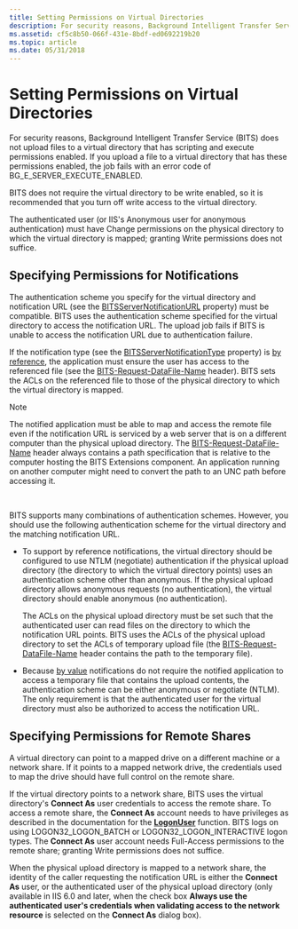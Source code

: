 ```yaml
---
title: Setting Permissions on Virtual Directories
description: For security reasons, Background Intelligent Transfer Service (BITS) does not upload files to a virtual directory that has scripting and execute permissions enabled.
ms.assetid: cf5c8b50-066f-431e-8bdf-ed0692219b20
ms.topic: article
ms.date: 05/31/2018
---
```


# Setting Permissions on Virtual Directories

For security reasons, Background Intelligent Transfer Service (BITS) does not upload files to a virtual directory that has scripting and execute permissions enabled. If you upload a file to a virtual directory that has these permissions enabled, the job fails with an error code of BG\_E\_SERVER\_EXECUTE\_ENABLED.

BITS does not require the virtual directory to be write enabled, so it is recommended that you turn off write access to the virtual directory.

The authenticated user (or IIS's Anonymous user for anonymous authentication) must have Change permissions on the physical directory to which the virtual directory is mapped; granting Write permissions does not suffice.

## Specifying Permissions for Notifications

The authentication scheme you specify for the virtual directory and notification URL (see the [BITSServerNotificationURL](bits-iis-extension-properties.md) property) must be compatible. BITS uses the authentication scheme specified for the virtual directory to access the notification URL. The upload job fails if BITS is unable to access the notification URL due to authentication failure.

If the notification type (see the [BITSServerNotificationType](bits-iis-extension-properties.md) property) is [by reference](using-bits-notification-request-response-headers.md), the application must ensure the user has access to the referenced file (see the [BITS-Request-DataFile-Name](notification-protocol-for-server-applications.md) header). BITS sets the ACLs on the referenced file to those of the physical directory to which the virtual directory is mapped.

> [!Note]  
> The notified application must be able to map and access the remote file even if the notification URL is serviced by a web server that is on a different computer than the physical upload directory. The [BITS-Request-DataFile-Name](notification-protocol-for-server-applications.md) header always contains a path specification that is relative to the computer hosting the BITS Extensions component. An application running on another computer might need to convert the path to an UNC path before accessing it.

 

BITS supports many combinations of authentication schemes. However, you should use the following authentication scheme for the virtual directory and the matching notification URL.

-   To support by reference notifications, the virtual directory should be configured to use NTLM (negotiate) authentication if the physical upload directory (the directory to which the virtual directory points) uses an authentication scheme other than anonymous. If the physical upload directory allows anonymous requests (no authentication), the virtual directory should enable anonymous (no authentication).

    The ACLs on the physical upload directory must be set such that the authenticated user can read files on the directory to which the notification URL points. BITS uses the ACLs of the physical upload directory to set the ACLs of temporary upload file (the [BITS-Request-DataFile-Name](notification-protocol-for-server-applications.md) header contains the path to the temporary file).

-   Because [by value](using-bits-notification-request-response-headers.md) notifications do not require the notified application to access a temporary file that contains the upload contents, the authentication scheme can be either anonymous or negotiate (NTLM). The only requirement is that the authenticated user for the virtual directory must also be authorized to access the notification URL.

## Specifying Permissions for Remote Shares

A virtual directory can point to a mapped drive on a different machine or a network share. If it points to a mapped network drive, the credentials used to map the drive should have full control on the remote share.

If the virtual directory points to a network share, BITS uses the virtual directory's **Connect As** user credentials to access the remote share. To access a remote share, the **Connect As** account needs to have privileges as described in the documentation for the [**LogonUser**](/windows/desktop/api/winbase/nf-winbase-logonusera) function. BITS logs on using LOGON32\_LOGON\_BATCH or LOGON32\_LOGON\_INTERACTIVE logon types. The **Connect As** user account needs Full-Access permissions to the remote share; granting Write permissions does not suffice.

When the physical upload directory is mapped to a network share, the identity of the caller requesting the notification URL is either the **Connect As** user, or the authenticated user of the physical upload directory (only available in IIS 6.0 and later, when the check box **Always use the authenticated user's credentials when validating access to the network resource** is selected on the **Connect As** dialog box).

 

 